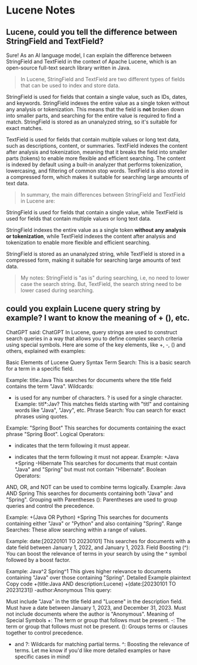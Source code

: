 # Lucene Notes

## Lucene, could you tell the difference between StringField and TextField?

Sure! As an AI language model, I can explain the difference between StringField and TextField in the context of Apache Lucene, which is an open-source full-text search library written in Java.

> In Lucene, StringField and TextField are two different types of fields that can be used to index and store data.

StringField is used for fields that contain a single value, such as IDs, dates, and keywords. StringField indexes the entire value as a single token without any analysis or tokenization. This means that the field is **not** broken down into smaller parts, and searching for the entire value is required to find a match. StringField is stored as an unanalyzed string, so it's suitable for exact matches.

TextField is used for fields that contain multiple values or long text data, such as descriptions, content, or summaries. TextField indexes the content after analysis and tokenization, meaning that it breaks the field into smaller parts (tokens) to enable more flexible and efficient searching. The content is indexed by default using a built-in analyzer that performs tokenization, lowercasing, and filtering of common stop words. TextField is also stored in a compressed form, which makes it suitable for searching large amounts of text data.

> In summary, the main differences between StringField and TextField in Lucene are:

StringField is used for fields that contain a single value, while TextField is used for fields that contain multiple values or long text data.

StringField indexes the entire value as a single token **without any analysis or tokenization**, while TextField indexes the content after analysis and tokenization to enable more flexible and efficient searching.

StringField is stored as an unanalyzed string, while TextField is stored in a compressed form, making it suitable for searching large amounts of text data.

> My notes: StringField is "as is" during searching, i.e, no need to lower case the search string. But, TextField, the search string need to be lower cased during searching.


## could you explain Lucene query string by example? I want to know the meaning of + (), etc.
ChatGPT said:
ChatGPT
In Lucene, query strings are used to construct search queries in a way that allows you to define complex search criteria using special symbols. Here are some of the key elements, like +, -, () and others, explained with examples:

Basic Elements of Lucene Query Syntax
Term Search: This is a basic search for a term in a specific field.

Example: title:Java
This searches for documents where the title field contains the term "Java".
Wildcards:

* is used for any number of characters.
? is used for a single character.
Example: titl*:Jav?
This matches fields starting with "titl" and containing words like "Java", "Javy", etc.
Phrase Search: You can search for exact phrases using quotes.

Example: "Spring Boot"
This searches for documents containing the exact phrase "Spring Boot".
Logical Operators:

+ indicates that the term following it must appear.
- indicates that the term following it must not appear.
Example: +Java +Spring -Hibernate
This searches for documents that must contain "Java" and "Spring" but must not contain "Hibernate".
Boolean Operators:

AND, OR, and NOT can be used to combine terms logically.
Example: Java AND Spring
This searches for documents containing both "Java" and "Spring".
Grouping with Parentheses (): Parentheses are used to group queries and control the precedence.

Example: +(Java OR Python) +Spring
This searches for documents containing either "Java" or "Python" and also containing "Spring".
Range Searches: These allow searching within a range of values.

Example: date:[20220101 TO 20230101]
This searches for documents with a date field between January 1, 2022, and January 1, 2023.
Field Boosting (^): You can boost the relevance of terms in your search by using the ^ symbol followed by a boost factor.

Example: Java^2 Spring^1
This gives higher relevance to documents containing "Java" over those containing "Spring".
Detailed Example
plaintext
Copy code
+(title:Java AND description:Lucene) +(date:[20230101 TO 20231231]) -author:Anonymous
This query:

Must include "Java" in the title field and "Lucene" in the description field.
Must have a date between January 1, 2023, and December 31, 2023.
Must not include documents where the author is "Anonymous".
Meaning of Special Symbols
+: The term or group that follows must be present.
-: The term or group that follows must not be present.
(): Groups terms or clauses together to control precedence.
* and ?: Wildcards for matching partial terms.
^: Boosting the relevance of terms.
Let me know if you'd like more detailed examples or have specific cases in mind!


